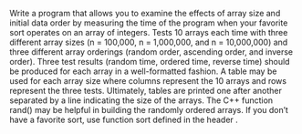 Write a program that allows you to examine the effects of array size and initial data order by measuring the time of the program when your favorite sort operates on an array of integers. Tests 10 arrays each time with three different array sizes (n = 100,000, n = 1,000,000, and n = 10,000,000) and three different array orderings (random order, ascending order, and inverse 
order). Three test results (random time, ordered time, reverse time) should be produced for each array in a well-formatted fashion. A table may be used for each array size where columns represent the 10 arrays and rows represent the three tests. Ultimately, tables are printed one after another separated by a line indicating the size of the arrays. The C++ function rand() may be helpful in building the randomly ordered arrays. If you don’t have a favorite sort, use function sort defined in the header <algorithm>. 